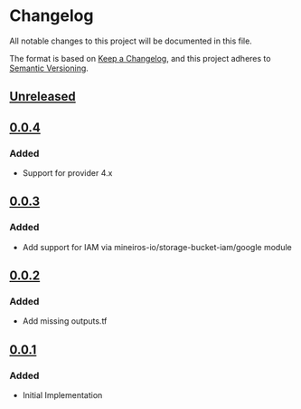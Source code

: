 # Changelog

All notable changes to this project will be documented in this file.

The format is based on [Keep a Changelog](https://keepachangelog.com/en/1.0.0/),
and this project adheres to [Semantic Versioning](https://semver.org/spec/v2.0.0.html).

## [Unreleased]

## [0.0.4]

### Added

- Support for provider 4.x

## [0.0.3]

### Added

- Add support for IAM via mineiros-io/storage-bucket-iam/google module

## [0.0.2]

### Added

- Add missing outputs.tf

## [0.0.1]

### Added

- Initial Implementation

<!-- markdown-link-check-disable -->

[unreleased]: https://github.com/mineiros-io/terraform-google-storage-bucket/compare/v0.0.4...HEAD
[0.0.4]: https://github.com/mineiros-io/terraform-google-storage-bucket/compare/v0.0.2...v0.0.4

<!-- markdown-link-check-disabled -->
[0.0.3]: https://github.com/mineiros-io/terraform-google-storage-bucket/compare/v0.0.2...v0.0.3
[0.0.2]: https://github.com/mineiros-io/terraform-google-storage-bucket/compare/v0.0.1...v0.0.2
[0.0.1]: https://github.com/mineiros-io/terraform-google-storage-bucket/releases/tag/v0.0.1
